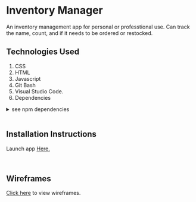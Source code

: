 # Inventory Manager 

An inventory management app for personal or professtional use. Can track the name, count, and if it needs to be ordered or restocked.

## Technologies Used


1. CSS 
2. HTML 
3. Javascript 
4. Git Bash 
5. Visual Studio Code.
6. Dependencies
<details>
  <summary>see npm dependencies</summary>


bcrypt: 5.1.1,
  
connect-livereload: 0.6.1,

dotenv: 16.4.5,

ejs: 3.1.9,

express: 4.18.3,

express-session: 1.18.0,

livereload: 0.9.3,

method-override: 3.0.0,

mongoose: 8.2.1,

morgan: 1.10.0.


</details>

<br>

## Installation Instructions 


Launch app [Here.](https://inventory-manager-2-93ea6c3f523f.herokuapp.com/sessions/new)

<br>

## Wireframes 


[Click here](https://drive.google.com/drive/folders/1ffMVhHb-L1ZBh-j0W2wY_46UHOMaQcX9?usp=drive_link) to view wireframes.

<br>

